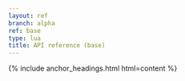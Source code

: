 ```yaml
---
layout: ref
branch: alpha
ref: base
type: lua
title: API reference (base)
---
```

{% include anchor_headings.html html=content %}